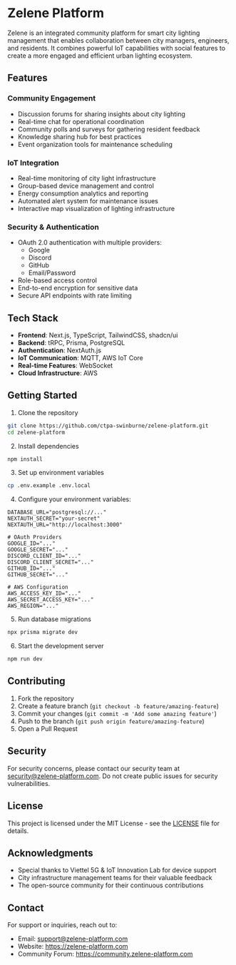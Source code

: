 # Zelene Platform

Zelene is an integrated community platform for smart city lighting management that enables collaboration between city managers, engineers, and residents. It combines powerful IoT capabilities with social features to create a more engaged and efficient urban lighting ecosystem.

## Features

### Community Engagement

- Discussion forums for sharing insights about city lighting
- Real-time chat for operational coordination
- Community polls and surveys for gathering resident feedback
- Knowledge sharing hub for best practices
- Event organization tools for maintenance scheduling

### IoT Integration

- Real-time monitoring of city light infrastructure
- Group-based device management and control
- Energy consumption analytics and reporting
- Automated alert system for maintenance issues
- Interactive map visualization of lighting infrastructure

### Security & Authentication

- OAuth 2.0 authentication with multiple providers:
  - Google
  - Discord
  - GitHub
  - Email/Password
- Role-based access control
- End-to-end encryption for sensitive data
- Secure API endpoints with rate limiting

## Tech Stack

- **Frontend**: Next.js, TypeScript, TailwindCSS, shadcn/ui
- **Backend**: tRPC, Prisma, PostgreSQL
- **Authentication**: NextAuth.js
- **IoT Communication**: MQTT, AWS IoT Core
- **Real-time Features**: WebSocket
- **Cloud Infrastructure**: AWS

## Getting Started

1. Clone the repository

```bash
git clone https://github.com/ctpa-swinburne/zelene-platform.git
cd zelene-platform
```

2. Install dependencies

```bash
npm install
```

3. Set up environment variables

```bash
cp .env.example .env.local
```

4. Configure your environment variables:

```env
DATABASE_URL="postgresql://..."
NEXTAUTH_SECRET="your-secret"
NEXTAUTH_URL="http://localhost:3000"

# OAuth Providers
GOOGLE_ID="..."
GOOGLE_SECRET="..."
DISCORD_CLIENT_ID="..."
DISCORD_CLIENT_SECRET="..."
GITHUB_ID="..."
GITHUB_SECRET="..."

# AWS Configuration
AWS_ACCESS_KEY_ID="..."
AWS_SECRET_ACCESS_KEY="..."
AWS_REGION="..."
```

5. Run database migrations

```bash
npx prisma migrate dev
```

6. Start the development server

```bash
npm run dev
```

## Contributing

1. Fork the repository
2. Create a feature branch (`git checkout -b feature/amazing-feature`)
3. Commit your changes (`git commit -m 'Add some amazing feature'`)
4. Push to the branch (`git push origin feature/amazing-feature`)
5. Open a Pull Request

## Security

For security concerns, please contact our security team at security@zelene-platform.com. Do not create public issues for security vulnerabilities.

## License

This project is licensed under the MIT License - see the [LICENSE](LICENSE) file for details.

## Acknowledgments

- Special thanks to Viettel 5G & IoT Innovation Lab for device support
- City infrastructure management teams for their valuable feedback
- The open-source community for their continuous contributions

## Contact

For support or inquiries, reach out to:

- Email: support@zelene-platform.com
- Website: https://zelene-platform.com
- Community Forum: https://community.zelene-platform.com
